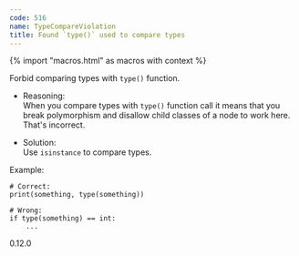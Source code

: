 ```yaml
---
code: 516
name: TypeCompareViolation
title: Found `type()` used to compare types
---
```


{% import "macros.html" as macros with context %}

Forbid comparing types with `type()` function.

  - Reasoning:  
    When you compare types with `type()` function call it means that you
    break polymorphism and disallow child classes of a node to work
    here. That's incorrect.

  - Solution:  
    Use `isinstance` to compare types.

Example:

    # Correct:
    print(something, type(something))
    
    # Wrong:
    if type(something) == int:
        ...

<div class="versionadded">

0.12.0

</div>